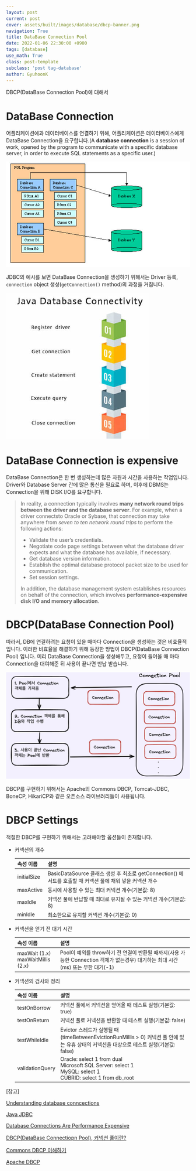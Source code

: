 ```yaml
---
layout: post
current: post
cover: assets/built/images/database/dbcp-banner.png
navigation: True
title: DataBase Connection Pool
date: 2022-01-06 22:30:00 +0900
tags: [database]
use_math: True
class: post-template
subclass: 'post tag-database'
author: GyuhoonK
---
```


 DBCP(DataBase Connection Pool)에 대해서

# DataBase Connection

어플리케이션에과 데이터베이스를 연결하기 위해, 어플리케이션은 데이터베이스에게 DataBase Connection을 요구합니다.(A **database connection** is a session of work, opened by the program to communicate with a specific database server, in order to execute SQL statements as a specific user.)

![image](../../assets/built/images/database/database-connection.jpeg)

JDBC의 예시를 보면 DataBase Connection을 생성하기 위해서는 Driver 등록, `connection` object 생성(`getConnection()` method)의 과정을 거칩니다.

![image](../../assets/built/images/database/java-database-connectivity-steps.jpeg)

# DataBase Connection is expensive

DataBase Connection은 한 번 생성하는데 많은 자원과 시간을 사용하는 작업입니다. Driver와  Database Server 간에 많은 통신을 필요로 하며, 이후에 DBMS는 Connection을 위해 DISK I/O를 요구합니다.

> In reality, a connection typically involves **many network round trips between the driver and the database server**. For example, when a driver connectsto Oracle or Sybase, that connection may take anywhere from *seven to ten network round trips* to perform the following actions:
>
> - Validate the user’s credentials.
> - Negotiate code page settings between what the database driver expects and what the database has available, if necessary.
> - Get database version information.
> - Establish the optimal database protocol packet size to be used for communication.
> - Set session settings.
>
> In addition, the database management system establishes resources on behalf of the connection, which involves **performance-expensive disk I/O and memory allocation**.

# DBCP(DataBase Connection Pool)

따라서, DB에 연결하려는 요청이 있을 때마다 Connection을 생성하는 것은 비효율적입니다. 이러한 비효율을 해결하기 위해 등장한 방법이 DBCP(DataBase Connection Pool) 입니다. 미리 DataBase Connection을 생성해두고, 요청이 들어올 때 마다 Connection을 대여해준 뒤 사용이 끝나면 반납 받습니다. 

![image](../../assets/built/images/database/dbcp.png)

DBCP를 구현하기 위해서는  Apache의 Commons DBCP, Tomcat-JDBC, BoneCP, HikariCP와 같은 오픈소스 라이브러리들이 사용됩니다.

# DBCP Settings

적절한 DBCP를 구현하기 위해서는 고려해야할 옵션들이 존재합니다.

- 커넥션의 개수

  | 속성 이름   | 설명                                                         |
  | ----------- | ------------------------------------------------------------ |
  | initialSize | BasicDataSource 클래스 생성 후 최초로 getConnection() 메서드를 호출할 때 커넥션 풀에 채워 넣을 커넥션 개수 |
  | maxActive   | 동시에 사용할 수 있는 최대 커넥션 개수(기본값: 8)            |
  | maxIdle     | 커넥션 풀에 반납할 때 최대로 유지될 수 있는 커넥션 개수(기본값: 8) |
  | minIdle     | 최소한으로 유지할 커넥션 개수(기본값: 0)                     |

- 커넥션을 얻기 전 대기 시간

  | 속성 이름                             | 설명                                                         |
  | ------------------------------------- | ------------------------------------------------------------ |
  | maxWait (1.x)<br/>maxWaitMillis (2.x) | Pool이 예외를 throw하기 전 연결이 반환될 때까지(사용 가능한 Connection 객체가 없는경우) 대기하는 최대 시간(ms) 또는 무한 대기(-1) |

- 커넥션의 검사와 정리

  | 속성 이름       | 설명                                                         |
  | --------------- | ------------------------------------------------------------ |
  | testOnBorrow    | 커넥션 풀에서 커넥션을 얻어올 때 테스트 실행(기본값: true)   |
  | testOnReturn    | 커넥션 풀로 커넥션을 반환할 때 테스트 실행(기본값: false)    |
  | testWhileIdle   | Evictor 스레드가 실행될 때 (timeBetweenEvictionRunMillis > 0) 커넥션 풀 안에 있는 유휴 상태의 커넥션을 대상으로 테스트 실행(기본값: false) |
  | validationQuery | Oracle: select 1 from dual <br />Microsoft SQL Server: select 1 <br />MySQL: select 1 <br />CUBRID: select 1 from db_root |



[참고]

[Understanding database conncections](https://4js.com/online_documentation/fjs-fgl-2.50.02-manual-html/c_fgl_Connections_002.html)

[Java JDBC](https://www.javatpoint.com/steps-to-connect-to-the-database-in-java)

[Database Connections Are Performance Expensive](https://amitstechblog.wordpress.com/2011/06/25/database-connections-are-performance-expensive/)

[DBCP(DataBase Connectiopn Pool), 커넥션 풀이란?](https://zzang9ha.tistory.com/376)

[Commons DBCP 이해하기](https://d2.naver.com/helloworld/5102792)

[Apache DBCP](https://commons.apache.org/proper/commons-dbcp/configuration.html)

